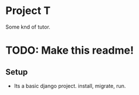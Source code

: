 # Project T

Some knd of tutor.

# TODO: Make this readme!

## Setup
- Its a basic django project. install, migrate, run.
  
